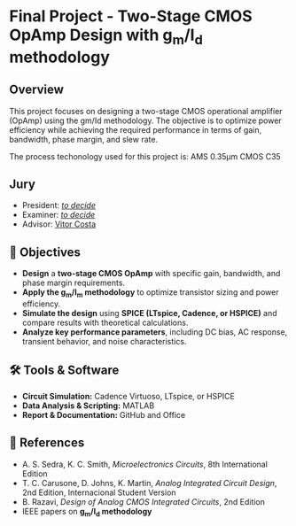 # Final Project - Two-Stage CMOS OpAmp Design with g<sub>m</sub>/I<sub>d</sub> methodology

## Overview

This project focuses on designing a two-stage CMOS operational amplifier (OpAmp) using the gm/Id methodology. The objective is to optimize power efficiency while achieving the required performance in terms of gain, bandwidth, phase margin, and slew rate.

The process techonology used for this project is: AMS 0.35&mu;m CMOS C35

## Jury

- President: [*to decide*](https://www.isel.pt/docentes/)
- Examiner: [*to decide*](https://www.isel.pt/docentes/)
- Advisor: [Vitor Costa](https://www.isel.pt/docentes/vitor-manuel-da-silva-costa)

## 🎯 Objectives  

- **Design** a **two-stage CMOS OpAmp** with specific gain, bandwidth, and phase margin requirements.  
- **Apply the g<sub>m</sub>/I<sub>m</sub> methodology** to optimize transistor sizing and power efficiency.  
- **Simulate the design** using **SPICE (LTspice, Cadence, or HSPICE)** and compare results with theoretical calculations.  
- **Analyze key performance parameters**, including DC bias, AC response, transient behavior, and noise characteristics.  


## 🛠️ Tools & Software  

- **Circuit Simulation:** Cadence Virtuoso, LTspice, or HSPICE
- **Data Analysis & Scripting:** MATLAB
- **Report & Documentation:** GitHub and Office


## 📄 References

- A. S. Sedra, K. C. Smith, *Microelectronics Circuits*, 8th International Edition
- T. C. Carusone, D. Johns, K. Martin, *Analog Integrated Circuit Design*, 2nd Edition, Internacional Student Version
- B. Razavi, *Design of Analog CMOS Integrated Circuits*, 2nd Edition
- IEEE papers on **g<sub>m</sub>/I<sub>d</sub> methodology**
